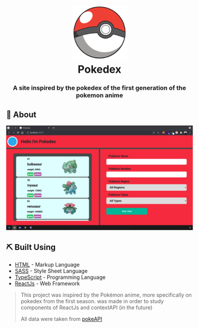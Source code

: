 <h1 align="center">
  <img 
  src="https://raw.githubusercontent.com/caioRafael/pokedex/main/.github/images/pokeball.png" 
  alt="pokeball" width="150px" heigth="150px">
  </br>
  Pokedex
</h1>

<h3 align="center">
A site inspired by the pokedex of the first generation of the pokemon anime
</h3>

## 🧐 About 

<div aling="center">
 <img src="https://raw.githubusercontent.com/caioRafael/pokedex/main/.github/images/pokedex.jpg"/>
</div>

## ⛏️ Built Using 

- [HTML]() - Markup Language
- [SASS](https://sass-lang.com/) - Style Sheet Language
- [TypeScript](https://www.typescriptlang.org/) - Programming Language
- [ReactJs](https://pt-br.reactjs.org/) - Web Framework



<blockquote alt="[ignore]">
  <p>
    This project was inspired by the Pokémon anime, more specifically on pokedex from the first season. was made in order to study components of ReactJs and contextAPI (in the future)
  </p>
  <p>
    All data were taken from <a href="https://pokeapi.co/">pokeAPI</a>
  </p>
</blockquote>